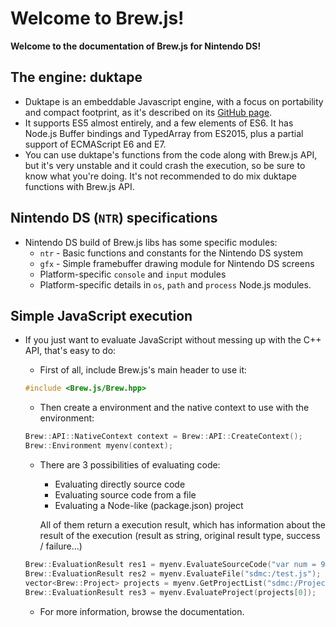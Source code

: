 # Welcome to Brew.js!

**Welcome to the documentation of Brew.js for Nintendo DS!**

## The engine: duktape

   - Duktape is an embeddable Javascript engine, with a focus on portability and compact footprint, as it's described on its [GitHub page](https://github.com/svaarala/duktape).
   - It supports ES5 almost entirely, and a few elements of ES6. It has Node.js Buffer bindings and TypedArray from ES2015, plus a partial support of ECMAScript E6 and E7.
   - You can use duktape's functions from the code along with Brew.js API, but it's very unstable and it could crash the execution, so be sure to know what you're doing. It's not recommended to do mix duktape functions with Brew.js API.

## Nintendo DS (`NTR`) specifications

 - Nintendo DS build of Brew.js libs has some specific modules:
   - `ntr` - Basic functions and constants for the Nintendo DS system
   - `gfx` - Simple framebuffer drawing module for Nintendo DS screens
   - Platform-specific `console` and `input` modules
   - Platform-specific details in `os`, `path` and `process` Node.js modules.

## Simple JavaScript execution

 - If you just want to evaluate JavaScript without messing up with the C++ API, that's easy to do:

   - First of all, include Brew.js's main header to use it:

   ``` cpp
   #include <Brew.js/Brew.hpp>
   ```

   - Then create a environment and the native context to use with the environment:

   ``` cpp
   Brew::API::NativeContext context = Brew::API::CreateContext();
   Brew::Environment myenv(context);
   ```

   - There are 3 possibilities of evaluating code:
     - Evaluating directly source code
     - Evaluating source code from a file
     - Evaluating a Node-like (package.json) project

     All of them return a execution result, which has information about the result of the execution (result as string, original result type, success / failure...)

   ``` cpp
   Brew::EvaluationResult res1 = myenv.EvaluateSourceCode("var num = 9;");
   Brew::EvaluationResult res2 = myenv.EvaluateFile("sdmc:/test.js");
   vector<Brew::Project> projects = myenv.GetProjectList("sdmc:/Projects");
   Brew::EvaluationResult res3 = myenv.EvaluateProject(projects[0]);
   ```

   - For more information, browse the documentation.